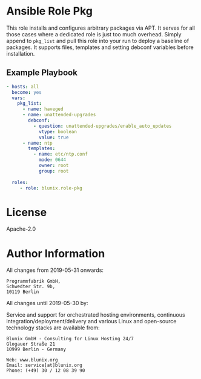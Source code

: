 # Ansible Role Pkg

This role installs and configures arbitrary packages via APT.
It serves for all those cases where a dedicated role is just too much overhead.
Simply append to `pkg_list` and pull this role into your run to deploy a baseline of packages.
It supports files, templates and setting debconf variables before installation.

## Example Playbook

```yaml
- hosts: all
  become: yes
  vars:
    pkg_list:
      - name: haveged
      - name: unattended-upgrades
        debconf:
          - question: unattended-upgrades/enable_auto_updates
            vtype: boolean
            value: true
      - name: ntp
        templates:
          - name: etc/ntp.conf
            mode: 0644
            owner: root
            group: root
            
  roles:
     - role: blunix.role-pkg
```

# License

Apache-2.0

# Author Information

All changes from 2019-05-31 onwards:

```
Programmfabrik GmbH,
Schwedter Str. 9b,
10119 Berlin
```

All changes until 2019-05-30 by:

Service and support for orchestrated hosting environments,
continuous integration/deployment/delivery and various Linux
and open-source technology stacks are available from:

```
Blunix GmbH - Consulting for Linux Hosting 24/7
Glogauer Straße 21
10999 Berlin - Germany

Web: www.blunix.org
Email: service[at]blunix.org
Phone: (+49) 30 / 12 08 39 90
```
